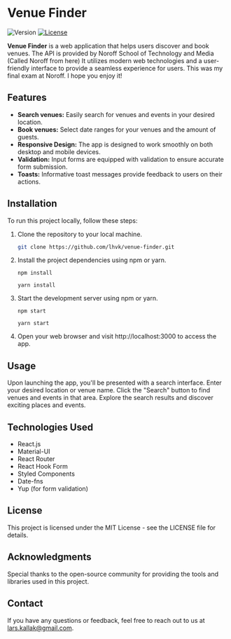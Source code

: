 # Venue Finder

![Version](https://img.shields.io/badge/version-0.1.0-blue.svg)
[![License](https://img.shields.io/badge/license-MIT-green.svg)](LICENSE)

**Venue Finder** is a web application that helps users discover and book venues. The API is provided by Noroff School of Technology and Media (Called Noroff from here) It utilizes modern web technologies and a user-friendly interface to provide a seamless experience for users. This was my final exam at Noroff. I hope you enjoy it!

## Features

- **Search venues:** Easily search for venues and events in your desired location.
- **Book venues:** Select date ranges for your venues and the amount of guests.
- **Responsive Design:** The app is designed to work smoothly on both desktop and mobile devices.
- **Validation:** Input forms are equipped with validation to ensure accurate form submission.
- **Toasts:** Informative toast messages provide feedback to users on their actions.

## Installation

To run this project locally, follow these steps:

1. Clone the repository to your local machine.

   ```bash
   git clone https://github.com/lhvk/venue-finder.git
   ```

2. Install the project dependencies using npm or yarn.

   ```
   npm install
   ```
   
   ```
   yarn install
   ```

4. Start the development server using npm or yarn.

   ```
   npm start
   ```

   ```
   yarn start
   ```

6. Open your web browser and visit http://localhost:3000 to access the app.

## Usage

Upon launching the app, you'll be presented with a search interface.
Enter your desired location or venue name.
Click the "Search" button to find venues and events in that area.
Explore the search results and discover exciting places and events.

## Technologies Used

- React.js
- Material-UI
- React Router
- React Hook Form
- Styled Components
- Date-fns
- Yup (for form validation)

## License
This project is licensed under the MIT License - see the LICENSE file for details.

## Acknowledgments

Special thanks to the open-source community for providing the tools and libraries used in this project.

## Contact

If you have any questions or feedback, feel free to reach out to us at lars.kallak@gmail.com.
